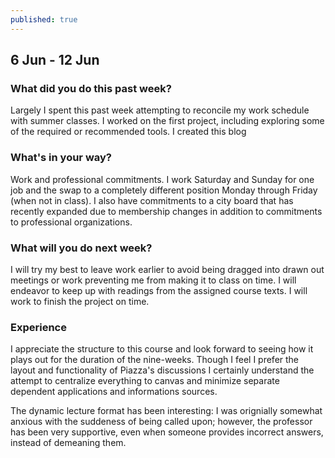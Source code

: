 ```yaml
---
published: true
---
```

## 6 Jun - 12 Jun

### What did you do this past week?
Largely I spent this past week attempting to reconcile my work schedule with summer classes. I worked on the first project, including exploring some of the required or recommended tools. I created this blog


### What's in your way?
Work and professional commitments. I work Saturday and Sunday for one job and the swap to a completely different position Monday through Friday (when not in class). I also have commitments to a city board that has recently expanded due to membership changes in addition to commitments to professional organizations. 



### What will you do next week?
I will try my best to leave work earlier to avoid being dragged into drawn out meetings or work preventing me from making it to class on time. I will endeavor to keep up with readings from the assigned course texts. I will work to finish the project on time.


### Experience
I appreciate the structure to this course and look forward to seeing how it plays out for the duration of the nine-weeks. Though I feel I prefer the layout and functionality of Piazza's discussions I certainly understand the attempt to centralize everything to canvas and minimize separate dependent applications and informations sources.

The dynamic lecture format has been interesting: I was orignially somewhat anxious with the suddeness of being called upon; however, the professor has been very supportive, even when someone provides incorrect answers, instead of demeaning them. 



